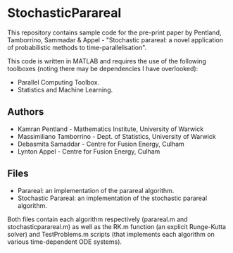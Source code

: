 # StochasticParareal

This repository contains sample code for the pre-print paper by Pentland, Tamborrino, Sammadar & Appel - "Stochastic parareal: a novel application of probabilistic methods to time-parallelisation". 

This code is written in MATLAB and requires the use of the following toolboxes (noting there may be dependencies I have overlooked):
* Parallel Computing Toolbox.
* Statistics and Machine Learning.

## Authors

* Kamran Pentland - Mathematics Institute, University of Warwick
* Massimiliano Tamborrino - Dept. of Statistics, University of Warwick
* Debasmita Samaddar - Centre for Fusion Energy, Culham
* Lynton Appel - Centre for Fusion Energy, Culham


## Files
* Parareal: an implementation of the parareal algorithm.
* Stochastic Parareal: an implementation of the stochastic parareal algorithm.

Both files contain each algorithm respectively (parareal.m and stochasticparareal.m) as well as the RK.m function (an explicit Runge-Kutta solver) and TestProblems.m scripts (that implements each algorithm on various time-dependent ODE systems).



